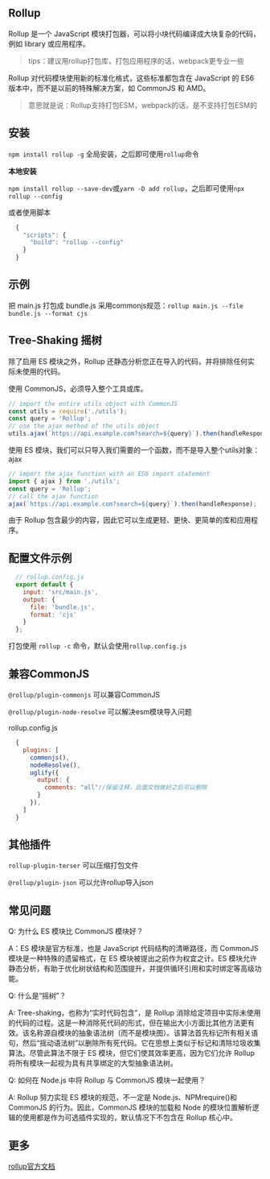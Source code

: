 ## Rollup

  Rollup 是一个 JavaScript 模块打包器，可以将小块代码编译成大块复杂的代码，例如 library 或应用程序。 
  > tips：建议用rollup打包库，打包应用程序的话，webpack更专业一些

  Rollup 对代码模块使用新的标准化格式，这些标准都包含在 JavaScript 的 ES6 版本中，而不是以前的特殊解决方案，如 CommonJS 和 AMD。
  > 意思就是说：Rollup支持打包ESM，webpack的话，是不支持打包ESM的

## 安装

  `npm install rollup -g` 全局安装，之后即可使用`rollup`命令

  **本地安装**

  `npm install rollup --save-dev`或`yarn -D add rollup`，之后即可使用`npx rollup --config`

  或者使用脚本
  ```js
    {
      "scripts": {
        "build": "rollup --config"
      }
    }
  ```
## 示例

  把 main.js 打包成 bundle.js 采用commonjs规范：`rollup main.js --file bundle.js --format cjs`

## Tree-Shaking 摇树

  除了启用 ES 模块之外，Rollup 还静态分析您正在导入的代码，并将排除任何实际未使用的代码。

  使用 CommonJS，必须导入整个工具或库。
  ```js
  // import the entire utils object with CommonJS
  const utils = require('./utils');
  const query = 'Rollup';
  // use the ajax method of the utils object
  utils.ajax(`https://api.example.com?search=${query}`).then(handleResponse);
  ```

  使用 ES 模块，我们可以只导入我们需要的一个函数，而不是导入整个utils对象：ajax
  ```js
  // import the ajax function with an ES6 import statement
  import { ajax } from './utils';
  const query = 'Rollup';
  // call the ajax function
  ajax(`https://api.example.com?search=${query}`).then(handleResponse);
  ```

  由于 Rollup 包含最少的内容，因此它可以生成更轻、更快、更简单的库和应用程序。


## 配置文件示例

```js
  // rollup.config.js
  export default {
    input: 'src/main.js',
    output: {
      file: 'bundle.js',
      format: 'cjs'
    }
  };
```

打包使用 `rollup -c` 命令，默认会使用`rollup.config.js`


## 兼容CommonJS
  
  `@rollup/plugin-commonjs` 可以兼容CommonJS
  
  `@rollup/plugin-node-resolve` 可以解决esm模块导入问题

  rollup.config.js
  ```js
    {
      plugins: [
        commonjs(),
        nodeResolve(),
        uglify({
          output: {
            comments: "all"//保留注释，后面文档做好之后可以删除
          }
        }),
      ]
    }

  ```

## 其他插件
  
  `rollup-plugin-terser` 可以压缩打包文件

  `@rollup/plugin-json` 可以允许rollup导入json


## 常见问题

  Q: 为什么 ES 模块比 CommonJS 模块好？

  A：ES 模块是官方标准，也是 JavaScript 代码结构的清晰路径，而 CommonJS 模块是一种特殊的遗留格式，在 ES 模块被提出之前作为权宜之计。ES 模块允许静态分析，有助于优化树状结构和范围提升，并提供循环引用和实时绑定等高级功能。

  Q: 什么是“摇树”？

  A: Tree-shaking，也称为“实时代码包含”，是 Rollup 消除给定项目中实际未使用的代码的过程。这是一种消除死代码的形式，但在输出大小方面比其他方法更有效。该名称源自模块的抽象语法树（而不是模块图）。该算法首先标记所有相关语句，然后“摇动语法树”以删除所有死代码。它在思想上类似于标记和清除垃圾收集算法。尽管此算法不限于 ES 模块，但它们使其效率更高，因为它们允许 Rollup 将所有模块一起视为具有共享绑定的大型抽象语法树。

  Q: 如何在 Node.js 中将 Rollup 与 CommonJS 模块一起使用？

  A: Rollup 努力实现 ES 模块的规范，不一定是 Node.js、NPMrequire()和 CommonJS 的行为。因此，CommonJS 模块的加载和 Node 的模块位置解析逻辑的使用都是作为可选插件实现的，默认情况下不包含在 Rollup 核心中。

## 更多

  [rollup官方文档](https://rollupjs.org/guide/en/#introduction)





















